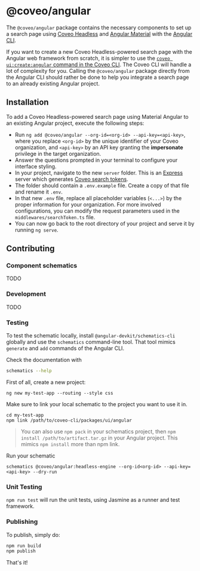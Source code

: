 # @coveo/angular

The `@coveo/angular` package contains the necessary components to set up a search page using [Coveo Headless](https://docs.coveo.com/headless) and [Angular Material](https://material.angular.io/) with the [Angular CLI](https://cli.angular.io/).

If you want to create a new Coveo Headless-powered search page with the Angular web framework from scratch, it is simpler to use the [`coveo ui:create:angular` command in the Coveo CLI](https://github.com/coveo/cli/blob/master/packages/cli/core/README.md#coveo-uicreateangular-name). The Coveo CLI will handle a lot of complexity for you. Calling the `@coveo/angular` package directly from the Angular CLI should rather be done to help you integrate a search page to an already existing Angular project.

## Installation

To add a Coveo Headless-powered search page using Material Angular to an existing Angular project, execute the following steps:

- Run `ng add @coveo/angular --org-id=<org-id> --api-key=<api-key>`, where you replace `<org-id>` by the unique identifier of your Coveo organization, and `<api-key>` by an API key granting the **impersonate** privilege in the target organization.
- Answer the questions prompted in your terminal to configure your interface styling.
- In your project, navigate to the new `server` folder. This is an [Express](https://www.npmjs.com/package/express) server which generates [Coveo search tokens](https://docs.coveo.com/en/1346/).
- The folder should contain a `.env.example` file. Create a copy of that file and rename it `.env`.
- In that new `.env` file, replace all placeholder variables (`<...>`) by the proper information for your organization. For more involved configurations, you can modify the request parameters used in the `middlewares/searchToken.ts` file.
- You can now go back to the root directory of your project and serve it by running `ng serve`.

## Contributing

### Component schematics

TODO

### Development

TODO

### Testing

To test the schematic locally, install `@angular-devkit/schematics-cli` globally and use the `schematics` command-line tool. That tool mimics `generate` and `add` commands of the Angular CLI.

Check the documentation with

```bash
schematics --help
```

First of all, create a new project:

```
ng new my-test-app --routing --style css
```

Make sure to link your local schematic to the project you want to use it in.

```
cd my-test-app
npm link /path/to/coveo-cli/packages/ui/angular
```

> You can also use `npm pack` in your schematics project, then `npm install /path/to/artifact.tar.gz` in your Angular project.
> This mimics `npm install` more than npm link.

Run your schematic

```
schematics @coveo/angular:headless-engine --org-id<org-id> --api-key=<api-key> --dry-run
```

### Unit Testing

`npm run test` will run the unit tests, using Jasmine as a runner and test framework.

### Publishing

To publish, simply do:

```bash
npm run build
npm publish
```

That's it!
